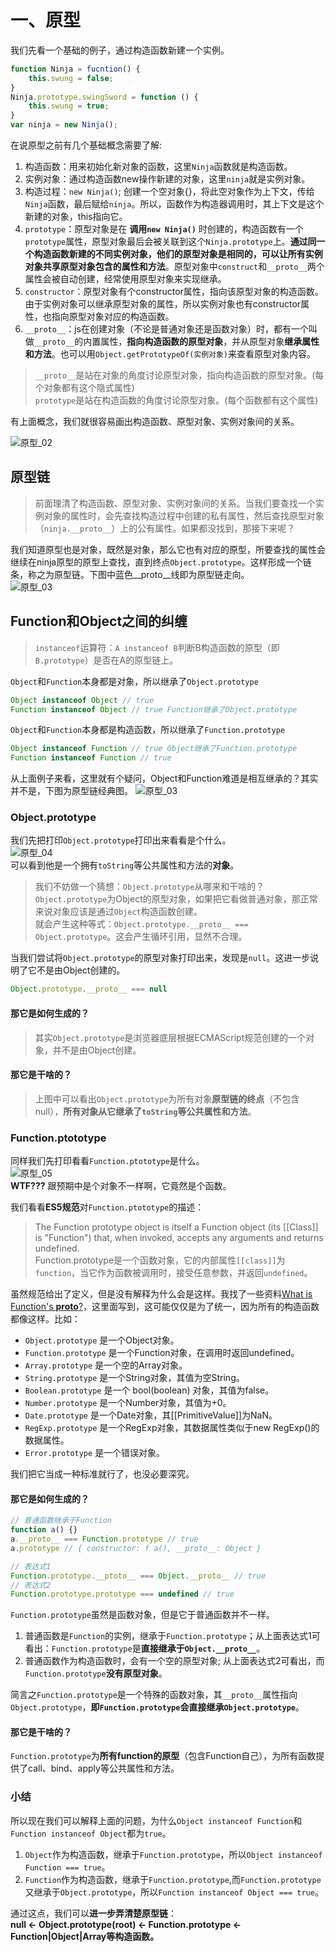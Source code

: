 
# 一、原型  
我们先看一个基础的例子，通过构造函数新建一个实例。
```js
function Ninja = fucntion() {
    this.swung = false;
}
Ninja.prototype.swingSword = function () {
    this.swung = true;
}
var ninja = new Ninja();
```
在说原型之前有几个基础概念需要了解:
1. 构造函数：用来初始化新对象的函数，这里`Ninja`函数就是构造函数。
2. 实例对象：通过构造函数new操作新建的对象，这里`ninja`就是实例对象。
3. 构造过程：`new Ninja()`; 创建一个空对象{}，将此空对象作为上下文，传给`Ninja`函数，最后赋给`ninja`。所以，函数作为构造器调用时，其上下文是这个新建的对象，this指向它。
4. `prototype`：原型对象是在 **调用`new Ninja()`** 时创建的，构造函数有一个 `prototype`属性，原型对象最后会被关联到这个`Ninja.prototype`上。**通过同一个构造函数新建的不同实例对象，他们的原型对象是相同的，可以让所有实例对象共享原型对象包含的属性和方法**。原型对象中`construct`和`__proto__`两个属性会被自动创建，经常使用原型对象来实现继承。
5. `constructor`：原型对象有个constructor属性，指向该原型对象的构造函数。由于实例对象可以继承原型对象的属性，所以实例对象也有constructor属性，也指向原型对象对应的构造函数。
6. `__proto__`：js在创建对象（不论是普通对象还是函数对象）时，都有一个叫做`__proto__`的内置属性，**指向构造函数的原型对象**，并从原型对象**继承属性和方法**。也可以用`Object.getPrototypeOf(实例对象)`来查看原型对象内容。  

>`__proto__`是站在对象的角度讨论原型对象，指向构造函数的原型对象。(每个对象都有这个隐式属性)  
`prototype`是站在构造函数的角度讨论原型对象。(每个函数都有这个属性)  

有上面概念，我们就很容易画出构造函数、原型对象、实例对象间的关系。  

![原型_02](../images/原型_02.png)

## 原型链
>前面理清了构造函数、原型对象、实例对象间的关系。当我们要查找一个实例对象的属性时，会先查找构造过程中创建的私有属性，然后查找原型对象（`ninja.__proto__`）上的公有属性。如果都没找到，那接下来呢？  

我们知道原型也是对象，既然是对象，那么它也有对应的原型，所要查找的属性会继续在ninja原型的原型上查找，直到终点`Object.prototype`。这样形成一个链条，称之为原型链。下图中蓝色__proto__线即为原型链走向。  
![原型_03](../images/原型_03.png)

## Function和Object之间的纠缠  
> `instanceof`运算符：`A instanceof B`判断B构造函数的原型（即`B.prototype`）是否在A的原型链上。


`Object`和`Function`本身都是对象，所以继承了`Object.prototype`
```js
Object instanceof Object // true
Function instanceof Object // true Function继承了Object.prototype
```
`Object`和`Function`本身都是构造函数，所以继承了`Function.prototype`  
```js
Object instanceof Function // true Object继承了Function.prototype
Function instanceof Function // true
```
从上面例子来看，这里就有个疑问，Object和Function难道是相互继承的？其实并不是，下图为原型链经典图。
![原型_03](../images/原型_01.png)   

### Object.prototype
我们先把打印`Object.prototype`打印出来看看是个什么。  
![原型_04](../images/原型_04.png)   
可以看到他是一个拥有`toString`等公共属性和方法的**对象**。

>我们不妨做一个猜想：`Object.prototype`从哪来和干啥的？  
`Object.prototype`为Object的原型对象，如果把它看做普通对象，那正常来说对象应该是通过`Object`构造函数创建。  
就会产生这种等式：`Object.prototype.__proto__ === Object.prototype`。这会产生循环引用，显然不合理。  

当我们尝试将`Object.prototype`的原型对象打印出来，发现是`null`。这进一步说明了它不是由Object创建的。
```js
Object.prototype.__proto__ === null
```
#### 那它是如何生成的？
>其实`Object.prototype`是浏览器底层根据ECMAScript规范创建的一个对象，并不是由Object创建。  

#### 那它是干啥的？
>上图中可以看出`Object.prototype`为所有对象**原型链的终点**（不包含null），**所有对象从它继承了`toString`等公共属性和方法**。  

### Function.ptototype  
同样我们先打印看看`Function.ptototype`是什么。  
![原型_05](../images/原型_05.png)   
**WTF???** 跟预期中是个对象不一样啊，它竟然是个函数。  

我们看看**ES5规范**对`Function.ptototype`的描述：
>The Function prototype object is itself a Function object (its [[Class]] is "Function") that, when invoked, accepts any arguments and returns undefined.  
Function.prototype是一个函数对象，它的内部属性`[[class]]`为`function`，当它作为函数被调用时，接受任意参数，并返回`undefined`。  

虽然规范给出了定义，但是没有解释为什么会是这样。我找了一些资料[What is Function's __proto__?](https://stackoverflow.com/questions/7688902/what-is-functions-proto)，这里面写到，这可能仅仅是为了统一，因为所有的构造函数都像这样。比如：  
- `Object.prototype` 是一个Object对象。
- `Function.prototype` 是一个Function对象，在调用时返回undefined。
- `Array.prototype` 是一个空的Array对象。
- `String.prototype` 是一个String对象，其值为空String。
- `Boolean.prototype` 是一个 bool(boolean) 对象，其值为false。
- `Number.prototype` 是一个Number对象，其值为+0。
- `Date.prototype` 是一个Date对象，其[[PrimitiveValue]]为NaN。
- `RegExp.prototype` 是一个RegExp对象，其数据属性类似于new RegExp()的数据属性。
- `Error.prototype` 是一个错误对象。  

我们把它当成一种标准就行了，也没必要深究。  

#### 那它是如何生成的？  
```js
// 普通函数继承于Function
function a() {}
a.__proto__ === Function.prototype // true
a.prototype // { constructor: f a(), __proto__: Object }

// 表达式1
Function.prototype.__ptoto__ === Object.__proto__ // true
// 表达式2
Function.prototype.prototype === undefined // true
```
`Function.prototype`虽然是函数对象，但是它于普通函数并不一样。
1. 普通函数是`Function`的实例，继承于`Function.prototype`；从上面表达式1可看出：`Function.prototype`是**直接继承于`Object.__proto__`**。
2. 普通函数作为构造函数时，会有一个空的原型对象; 从上面表达式2可看出，而`Function.prototype`**没有原型对象**。  

简言之`Function.prototype`是一个特殊的函数对象，其`__proto__`属性指向 `Object.prototype`，**即`Function.prototype`会直接继承`Object.prototype`**。

#### 那它是干啥的？
`Function.prototype`为**所有function的原型**（包含Function自己），为所有函数提供了call、bind、apply等公共属性和方法。

### 小结
所以现在我们可以解释上面的问题，为什么`Object instanceof Function`和`Function instanceof Object`都为`true`。
1. `Object`作为构造函数，继承于`Function.prototype`，所以`Object instanceof Function === true`。
2. `Function`作为构造函数，继承于`Function.prototype`,而`Function.prototype`又继承于`Object.prototype`，所以`Function instanceof Object === true`。  

通过这点，我们可以**进一步弄清楚原型链**：  
**null <- Object.prototype(root) <- Function.prototype <- Function|Object|Array等构造函数。**















